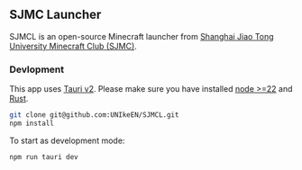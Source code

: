 ## SJMC Launcher

SJMCL is an open-source Minecraft launcher from [Shanghai Jiao Tong University Minecraft Club (SJMC)](https://mc.sjtu.cn/welcome/content/3/).

### Devlopment

This app uses [Tauri v2](https://v2.tauri.app/). Please make sure you have installed [node >=22](https://nodejs.org/) and [Rust](https://www.rust-lang.org/learn/get-started).

```bash
git clone git@github.com:UNIkeEN/SJMCL.git
npm install
```

To start as development mode:

```bash
npm run tauri dev
```

